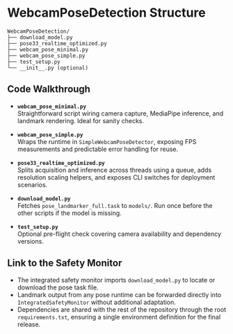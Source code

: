 # WebcamPoseDetection Structure

```
WebcamPoseDetection/
├── download_model.py
├── pose33_realtime_optimized.py
├── webcam_pose_minimal.py
├── webcam_pose_simple.py
├── test_setup.py
└── __init__.py (optional)
```

## Code Walkthrough

- **`webcam_pose_minimal.py`**  
  Straightforward script wiring camera capture, MediaPipe inference, and landmark rendering. Ideal for sanity checks.

- **`webcam_pose_simple.py`**  
  Wraps the runtime in `SimpleWebcamPoseDetector`, exposing FPS measurements and predictable error handling for reuse.

- **`pose33_realtime_optimized.py`**  
  Splits acquisition and inference across threads using a queue, adds resolution scaling helpers, and exposes CLI switches for deployment scenarios.

- **`download_model.py`**  
  Fetches `pose_landmarker_full.task` to `models/`. Run once before the other scripts if the model is missing.

- **`test_setup.py`**  
  Optional pre-flight check covering camera availability and dependency versions.

## Link to the Safety Monitor

- The integrated safety monitor imports `download_model.py` to locate or download the pose task file.
- Landmark output from any pose runtime can be forwarded directly into `IntegratedSafetyMonitor` without additional adaptation.
- Dependencies are shared with the rest of the repository through the root `requirements.txt`, ensuring a single environment definition for the final release.
